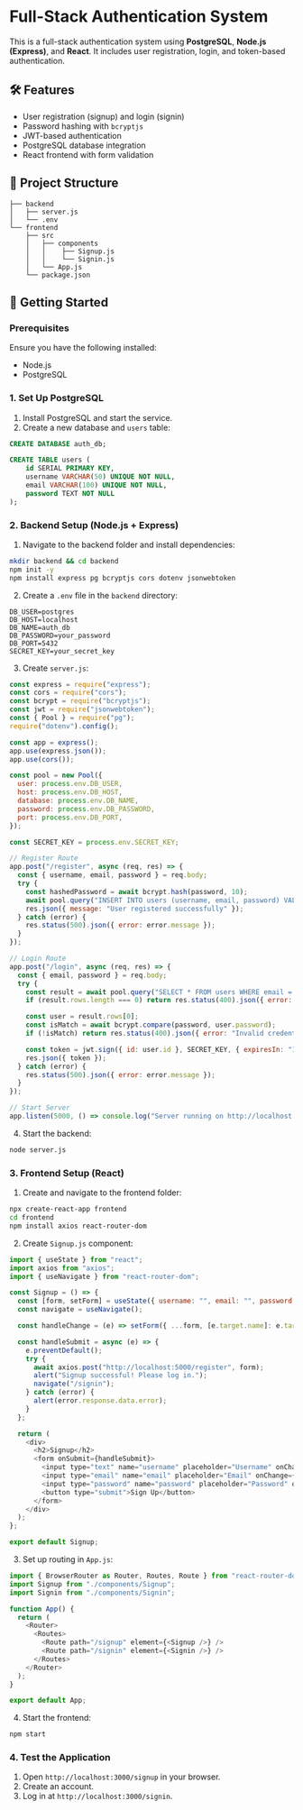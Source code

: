 # Full-Stack Authentication System

This is a full-stack authentication system using **PostgreSQL**, **Node.js (Express)**, and **React**. It includes user registration, login, and token-based authentication.

## 🛠️ Features

- User registration (signup) and login (signin)
- Password hashing with `bcryptjs`
- JWT-based authentication
- PostgreSQL database integration
- React frontend with form validation

## 📂 Project Structure
```
├── backend
│   ├── server.js
│   └── .env
└── frontend
    ├── src
    │   ├── components
    │   │    ├── Signup.js
    │   │    └── Signin.js
    │   └── App.js
    └── package.json
```

## 🚀 Getting Started

### Prerequisites
Ensure you have the following installed:
- Node.js
- PostgreSQL

### 1. Set Up PostgreSQL

1. Install PostgreSQL and start the service.
2. Create a new database and `users` table:

```sql
CREATE DATABASE auth_db;

CREATE TABLE users (
    id SERIAL PRIMARY KEY,
    username VARCHAR(50) UNIQUE NOT NULL,
    email VARCHAR(100) UNIQUE NOT NULL,
    password TEXT NOT NULL
);
```

### 2. Backend Setup (Node.js + Express)

1. Navigate to the backend folder and install dependencies:

```bash
mkdir backend && cd backend
npm init -y
npm install express pg bcryptjs cors dotenv jsonwebtoken
```

2. Create a `.env` file in the `backend` directory:

```
DB_USER=postgres
DB_HOST=localhost
DB_NAME=auth_db
DB_PASSWORD=your_password
DB_PORT=5432
SECRET_KEY=your_secret_key
```

3. Create `server.js`:

```js
const express = require("express");
const cors = require("cors");
const bcrypt = require("bcryptjs");
const jwt = require("jsonwebtoken");
const { Pool } = require("pg");
require("dotenv").config();

const app = express();
app.use(express.json());
app.use(cors());

const pool = new Pool({
  user: process.env.DB_USER,
  host: process.env.DB_HOST,
  database: process.env.DB_NAME,
  password: process.env.DB_PASSWORD,
  port: process.env.DB_PORT,
});

const SECRET_KEY = process.env.SECRET_KEY;

// Register Route
app.post("/register", async (req, res) => {
  const { username, email, password } = req.body;
  try {
    const hashedPassword = await bcrypt.hash(password, 10);
    await pool.query("INSERT INTO users (username, email, password) VALUES ($1, $2, $3)", [username, email, hashedPassword]);
    res.json({ message: "User registered successfully" });
  } catch (error) {
    res.status(500).json({ error: error.message });
  }
});

// Login Route
app.post("/login", async (req, res) => {
  const { email, password } = req.body;
  try {
    const result = await pool.query("SELECT * FROM users WHERE email = $1", [email]);
    if (result.rows.length === 0) return res.status(400).json({ error: "User not found" });

    const user = result.rows[0];
    const isMatch = await bcrypt.compare(password, user.password);
    if (!isMatch) return res.status(400).json({ error: "Invalid credentials" });

    const token = jwt.sign({ id: user.id }, SECRET_KEY, { expiresIn: "1h" });
    res.json({ token });
  } catch (error) {
    res.status(500).json({ error: error.message });
  }
});

// Start Server
app.listen(5000, () => console.log("Server running on http://localhost:5000"));
```

4. Start the backend:

```bash
node server.js
```

### 3. Frontend Setup (React)

1. Create and navigate to the frontend folder:

```bash
npx create-react-app frontend
cd frontend
npm install axios react-router-dom
```

2. Create `Signup.js` component:

```js
import { useState } from "react";
import axios from "axios";
import { useNavigate } from "react-router-dom";

const Signup = () => {
  const [form, setForm] = useState({ username: "", email: "", password: "" });
  const navigate = useNavigate();

  const handleChange = (e) => setForm({ ...form, [e.target.name]: e.target.value });

  const handleSubmit = async (e) => {
    e.preventDefault();
    try {
      await axios.post("http://localhost:5000/register", form);
      alert("Signup successful! Please log in.");
      navigate("/signin");
    } catch (error) {
      alert(error.response.data.error);
    }
  };

  return (
    <div>
      <h2>Signup</h2>
      <form onSubmit={handleSubmit}>
        <input type="text" name="username" placeholder="Username" onChange={handleChange} required />
        <input type="email" name="email" placeholder="Email" onChange={handleChange} required />
        <input type="password" name="password" placeholder="Password" onChange={handleChange} required />
        <button type="submit">Sign Up</button>
      </form>
    </div>
  );
};

export default Signup;
```

3. Set up routing in `App.js`:

```js
import { BrowserRouter as Router, Routes, Route } from "react-router-dom";
import Signup from "./components/Signup";
import Signin from "./components/Signin";

function App() {
  return (
    <Router>
      <Routes>
        <Route path="/signup" element={<Signup />} />
        <Route path="/signin" element={<Signin />} />
      </Routes>
    </Router>
  );
}

export default App;
```

4. Start the frontend:

```bash
npm start
```

### 4. Test the Application

1. Open `http://localhost:3000/signup` in your browser.
2. Create an account.
3. Log in at `http://localhost:3000/signin`.


